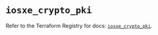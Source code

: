 # `iosxe_crypto_pki`

Refer to the Terraform Registry for docs: [`iosxe_crypto_pki`](https://registry.terraform.io/providers/ciscodevnet/iosxe/0.9.3/docs/resources/crypto_pki).
